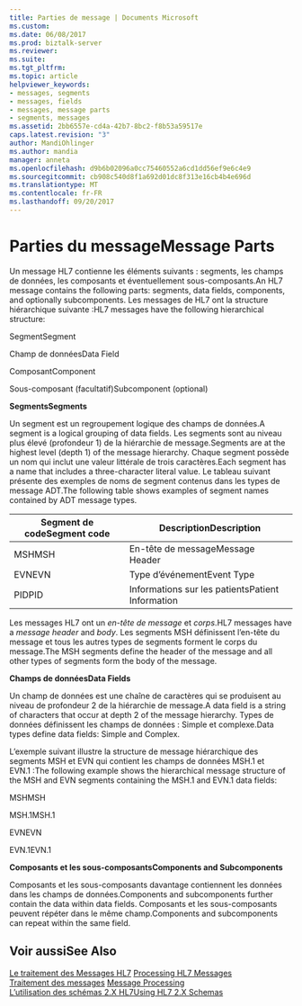 ```yaml
---
title: Parties de message | Documents Microsoft
ms.custom: 
ms.date: 06/08/2017
ms.prod: biztalk-server
ms.reviewer: 
ms.suite: 
ms.tgt_pltfrm: 
ms.topic: article
helpviewer_keywords:
- messages, segments
- messages, fields
- messages, message parts
- segments, messages
ms.assetid: 2bb6557e-cd4a-42b7-8bc2-f8b53a59517e
caps.latest.revision: "3"
author: MandiOhlinger
ms.author: mandia
manager: anneta
ms.openlocfilehash: d9b6b02096a0cc75460552a6cd1dd56ef9e6c4e9
ms.sourcegitcommit: cb908c540d8f1a692d01dc8f313e16cb4b4e696d
ms.translationtype: MT
ms.contentlocale: fr-FR
ms.lasthandoff: 09/20/2017
---
```

# <a name="message-parts"></a><span data-ttu-id="d031e-102">Parties du message</span><span class="sxs-lookup"><span data-stu-id="d031e-102">Message Parts</span></span>
<span data-ttu-id="d031e-103">Un message HL7 contienne les éléments suivants : segments, les champs de données, les composants et éventuellement sous-composants.</span><span class="sxs-lookup"><span data-stu-id="d031e-103">An HL7 message contains the following parts: segments, data fields, components, and optionally subcomponents.</span></span> <span data-ttu-id="d031e-104">Les messages de HL7 ont la structure hiérarchique suivante :</span><span class="sxs-lookup"><span data-stu-id="d031e-104">HL7 messages have the following hierarchical structure:</span></span>  
  
 <span data-ttu-id="d031e-105">Segment</span><span class="sxs-lookup"><span data-stu-id="d031e-105">Segment</span></span>  
  
 <span data-ttu-id="d031e-106">Champ de données</span><span class="sxs-lookup"><span data-stu-id="d031e-106">Data Field</span></span>  
  
 <span data-ttu-id="d031e-107">Composant</span><span class="sxs-lookup"><span data-stu-id="d031e-107">Component</span></span>  
  
 <span data-ttu-id="d031e-108">Sous-composant (facultatif)</span><span class="sxs-lookup"><span data-stu-id="d031e-108">Subcomponent (optional)</span></span>  
  
 <span data-ttu-id="d031e-109">**Segments**</span><span class="sxs-lookup"><span data-stu-id="d031e-109">**Segments**</span></span>  
  
 <span data-ttu-id="d031e-110">Un segment est un regroupement logique des champs de données.</span><span class="sxs-lookup"><span data-stu-id="d031e-110">A segment is a logical grouping of data fields.</span></span> <span data-ttu-id="d031e-111">Les segments sont au niveau plus élevé (profondeur 1) de la hiérarchie de message.</span><span class="sxs-lookup"><span data-stu-id="d031e-111">Segments are at the highest level (depth 1) of the message hierarchy.</span></span> <span data-ttu-id="d031e-112">Chaque segment possède un nom qui inclut une valeur littérale de trois caractères.</span><span class="sxs-lookup"><span data-stu-id="d031e-112">Each segment has a name that includes a three-character literal value.</span></span> <span data-ttu-id="d031e-113">Le tableau suivant présente des exemples de noms de segment contenus dans les types de message ADT.</span><span class="sxs-lookup"><span data-stu-id="d031e-113">The following table shows examples of segment names contained by ADT message types.</span></span>  
  
|<span data-ttu-id="d031e-114">Segment de code</span><span class="sxs-lookup"><span data-stu-id="d031e-114">Segment code</span></span>|<span data-ttu-id="d031e-115"> Description</span><span class="sxs-lookup"><span data-stu-id="d031e-115">Description</span></span>|  
|------------------|-----------------|  
|<span data-ttu-id="d031e-116">MSH</span><span class="sxs-lookup"><span data-stu-id="d031e-116">MSH</span></span>|<span data-ttu-id="d031e-117">En-tête de message</span><span class="sxs-lookup"><span data-stu-id="d031e-117">Message Header</span></span>|  
|<span data-ttu-id="d031e-118">EVN</span><span class="sxs-lookup"><span data-stu-id="d031e-118">EVN</span></span>|<span data-ttu-id="d031e-119">Type d’événement</span><span class="sxs-lookup"><span data-stu-id="d031e-119">Event Type</span></span>|  
|<span data-ttu-id="d031e-120">PID</span><span class="sxs-lookup"><span data-stu-id="d031e-120">PID</span></span>|<span data-ttu-id="d031e-121">Informations sur les patients</span><span class="sxs-lookup"><span data-stu-id="d031e-121">Patient Information</span></span>|  
  
 <span data-ttu-id="d031e-122">Les messages HL7 ont un *en-tête de message* et *corps*.</span><span class="sxs-lookup"><span data-stu-id="d031e-122">HL7 messages have a *message header* and *body*.</span></span> <span data-ttu-id="d031e-123">Les segments MSH définissent l’en-tête du message et tous les autres types de segments forment le corps du message.</span><span class="sxs-lookup"><span data-stu-id="d031e-123">The MSH segments define the header of the message and all other types of segments form the body of the message.</span></span>  
  
 <span data-ttu-id="d031e-124">**Champs de données**</span><span class="sxs-lookup"><span data-stu-id="d031e-124">**Data Fields**</span></span>  
  
 <span data-ttu-id="d031e-125">Un champ de données est une chaîne de caractères qui se produisent au niveau de profondeur 2 de la hiérarchie de message.</span><span class="sxs-lookup"><span data-stu-id="d031e-125">A data field is a string of characters that occur at depth 2 of the message hierarchy.</span></span> <span data-ttu-id="d031e-126">Types de données définissent les champs de données : Simple et complexe.</span><span class="sxs-lookup"><span data-stu-id="d031e-126">Data types define data fields: Simple and Complex.</span></span>  
  
 <span data-ttu-id="d031e-127">L’exemple suivant illustre la structure de message hiérarchique des segments MSH et EVN qui contient les champs de données MSH.1 et EVN.1 :</span><span class="sxs-lookup"><span data-stu-id="d031e-127">The following example shows the hierarchical message structure of the MSH and EVN segments containing the MSH.1 and EVN.1 data fields:</span></span>  
  
 <span data-ttu-id="d031e-128">MSH</span><span class="sxs-lookup"><span data-stu-id="d031e-128">MSH</span></span>  
  
 <span data-ttu-id="d031e-129">MSH.1</span><span class="sxs-lookup"><span data-stu-id="d031e-129">MSH.1</span></span>  
  
 <span data-ttu-id="d031e-130">EVN</span><span class="sxs-lookup"><span data-stu-id="d031e-130">EVN</span></span>  
  
 <span data-ttu-id="d031e-131">EVN.1</span><span class="sxs-lookup"><span data-stu-id="d031e-131">EVN.1</span></span>  
  
 <span data-ttu-id="d031e-132">**Composants et les sous-composants**</span><span class="sxs-lookup"><span data-stu-id="d031e-132">**Components and Subcomponents**</span></span>  
  
 <span data-ttu-id="d031e-133">Composants et les sous-composants davantage contiennent les données dans les champs de données.</span><span class="sxs-lookup"><span data-stu-id="d031e-133">Components and subcomponents further contain the data within data fields.</span></span> <span data-ttu-id="d031e-134">Composants et les sous-composants peuvent répéter dans le même champ.</span><span class="sxs-lookup"><span data-stu-id="d031e-134">Components and subcomponents can repeat within the same field.</span></span>  
  
## <a name="see-also"></a><span data-ttu-id="d031e-135">Voir aussi</span><span class="sxs-lookup"><span data-stu-id="d031e-135">See Also</span></span>  
 <span data-ttu-id="d031e-136">[Le traitement des Messages HL7](../../adapters-and-accelerators/accelerator-hl7/processing-hl7-messages.md) </span><span class="sxs-lookup"><span data-stu-id="d031e-136">[Processing HL7 Messages](../../adapters-and-accelerators/accelerator-hl7/processing-hl7-messages.md) </span></span>  
 <span data-ttu-id="d031e-137">[Traitement des messages](../../adapters-and-accelerators/accelerator-hl7/message-processing.md) </span><span class="sxs-lookup"><span data-stu-id="d031e-137">[Message Processing](../../adapters-and-accelerators/accelerator-hl7/message-processing.md) </span></span>  
 [<span data-ttu-id="d031e-138">L’utilisation des schémas 2.X HL7</span><span class="sxs-lookup"><span data-stu-id="d031e-138">Using HL7 2.X Schemas</span></span>](../../adapters-and-accelerators/accelerator-hl7/using-hl7-2-x-schemas.md)